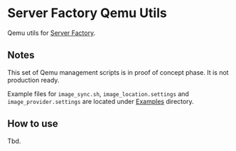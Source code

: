 # Server Factory Qemu Utils

Qemu utils for [Server Factory](https://github.com/milos85vasic/Server-Factory).

## Notes

This set of Qemu management scripts is in proof of concept phase. It is not production ready.

Example files for `image_sync.sh`, `image_location.settings` and `image_provider.settings` 
are located under [Examples](./Examples) directory.

## How to use

Tbd.